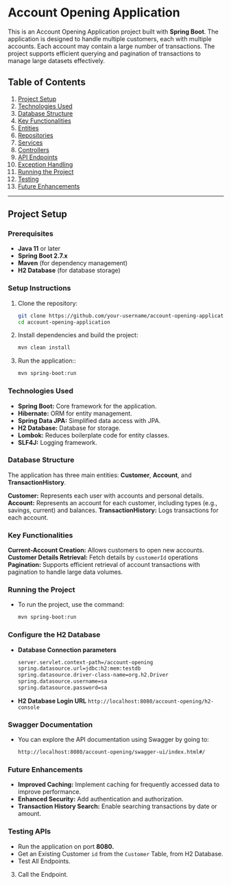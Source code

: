 # Account Opening Application

This is an Account Opening Application project built with **Spring Boot**. The application is designed to handle multiple customers, each with multiple accounts. Each account may contain a large number of transactions. The project supports efficient querying and pagination of transactions to manage large datasets effectively.

## Table of Contents
1. [Project Setup](#project-setup)
2. [Technologies Used](#technologies-used)
3. [Database Structure](#database-structure)
4. [Key Functionalities](#key-functionalities)
5. [Entities](#entities)
6. [Repositories](#repositories)
7. [Services](#services)
8. [Controllers](#controllers)
9. [API Endpoints](#api-endpoints)
10. [Exception Handling](#exception-handling)
11. [Running the Project](#running-the-project)
12. [Testing](#testing)
13. [Future Enhancements](#future-enhancements)

---

## Project Setup

### Prerequisites
- **Java 11** or later
- **Spring Boot 2.7.x**
- **Maven** (for dependency management)
- **H2 Database** (for database storage)

### Setup Instructions
1. Clone the repository:
   ```bash
   git clone https://github.com/your-username/account-opening-application.git
   cd account-opening-application

2. Install dependencies and build the project:
   ```bash
   mvn clean install

3. Run the application::
   ```bash
   mvn spring-boot:run


### Technologies Used
- **Spring Boot:** Core framework for the application.
- **Hibernate:** ORM for entity management.
- **Spring Data JPA:** Simplified data access with JPA.
- **H2 Database:** Database for storage.
- **Lombok:** Reduces boilerplate code for entity classes.
- **SLF4J:** Logging framework.

### Database Structure
The application has three main entities: **Customer**, **Account**, and **TransactionHistory**.

**Customer:** Represents each user with accounts and personal details.
**Account:** Represents an account for each customer, including types (e.g., savings, current) and balances.
**TransactionHistory:** Logs transactions for each account.

### Key Functionalities
**Current-Account Creation:** Allows customers to open new accounts.
**Customer Details Retrieval:** Fetch details by ``customerId`` operations
**Pagination:** Supports efficient retrieval of account transactions with pagination to handle large data volumes.

### Running the Project
- To run the project, use the command:
   ```bash
   mvn spring-boot:run

###  Configure the H2 Database
- **Database Connection parameters**
   ```bash
   server.servlet.context-path=/account-opening
   spring.datasource.url=jdbc:h2:mem:testdb
   spring.datasource.driver-class-name=org.h2.Driver
   spring.datasource.username=sa
   spring.datasource.password=sa
   
- **H2 Database Login URL**
   ``http://localhost:8080/account-opening/h2-console``

### Swagger Documentation
- You can explore the API documentation using Swagger by going to:
   ```bash
   http://localhost:8080/account-opening/swagger-ui/index.html#/

### Future Enhancements
- **Improved Caching:** Implement caching for frequently accessed data to improve performance.
- **Enhanced Security:** Add authentication and authorization.
- **Transaction History Search:** Enable searching transactions by date or amount.

### Testing APIs
- Run the application on port **8080.**
- Get an Existing Customer ``id`` from the ``Customer`` Table, from H2 Database.
- Test All Endpoints.
3. Call the Endpoint.

